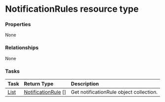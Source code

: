 # NotificationRules resource type



### Properties
None

### Relationships
None


### Tasks

| Task		   | Return Type	|Description|
|:---------------|:--------|:----------|
|[List](../api/notificationrule_list.md) | [NotificationRule](notificationrule.md) [] |Get notificationRule object collection. |

<!-- uuid: 7a8f3909-0df0-4d22-8e9e-433b9af1feb6
2015-10-12 23:35:02 UTC -->